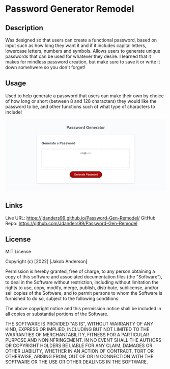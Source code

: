 # Password Generator Remodel

## Description
Was designed so that users can create a functional password, based on input such as how long they want it and if it includes capital letters, lowercase letters, numbers and symbols. Allows users to generate unique passwords that can be used for whatever they desire. I learned that it makes for mindless password creation, but make sure to save it or write it down somehwere so you don't forget!

## Usage
Used to help generate a password that users can make their own by choice of how long or short (between 8 and 128 characters) they would like the password to be, and other functions such of what type of characters to include!
 
![Image of Passwword Generator](assets/images/screenshot.png)

## Links
Live URL: https://jdanders99.github.io/Password-Gen-Remodel/
GitHub Repo: https://github.com/Jdanders99/Password-Gen-Remodel

## License
MIT License

Copyright (c) [2022] [Jakob Anderson]

Permission is hereby granted, free of charge, to any person obtaining a copy of this software and associated documentation files (the "Software"), to deal in the Software without restriction, including without limitation the rights to use, copy, modify, merge, publish, distribute, sublicense, and/or sell copies of the Software, and to permit persons to whom the Software is furnished to do so, subject to the following conditions:

The above copyright notice and this permission notice shall be included in all copies or substantial portions of the Software.

THE SOFTWARE IS PROVIDED "AS IS", WITHOUT WARRANTY OF ANY KIND, EXPRESS OR IMPLIED, INCLUDING BUT NOT LIMITED TO THE WARRANTIES OF MERCHANTABILITY, FITNESS FOR A PARTICULAR PURPOSE AND NONINFRINGEMENT. IN NO EVENT SHALL THE AUTHORS OR COPYRIGHT HOLDERS BE LIABLE FOR ANY CLAIM, DAMAGES OR OTHER LIABILITY, WHETHER IN AN ACTION OF CONTRACT, TORT OR OTHERWISE, ARISING FROM, OUT OF OR IN CONNECTION WITH THE SOFTWARE OR THE USE OR OTHER DEALINGS IN THE SOFTWARE.
